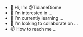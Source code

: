 - 👋 Hi, I’m @TidianeDiome
- 👀 I’m interested in ...
- 🌱 I’m currently learning ...
- 💞️ I’m looking to collaborate on ...
- 📫 How to reach me ...

<!---
TidianeDiome/TidianeDiome is a ✨ special ✨ repository because its `README.md` (this file) appears on your GitHub profile.
You can click the Preview link to take a look at your changes.
--->
